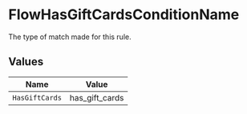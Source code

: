 # FlowHasGiftCardsConditionName

The type of match made for this rule.


## Values

| Name           | Value          |
| -------------- | -------------- |
| `HasGiftCards` | has_gift_cards |